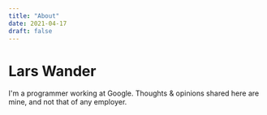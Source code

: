```yaml
---
title: "About"
date: 2021-04-17
draft: false
---
```


# Lars Wander

I'm a programmer working at Google. Thoughts & opinions shared here are mine,
and not that of any employer.




